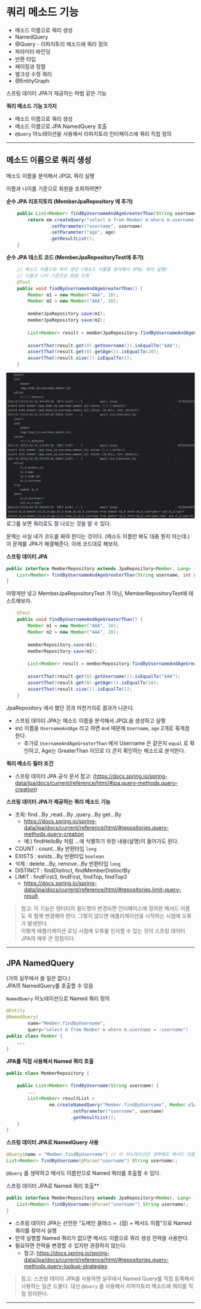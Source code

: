 # 쿼리 메소드 기능

- 메소드 이름으로 쿼리 생성
- NamedQuery
- @Query - 리파지토리 메소드에 쿼리 정의
- 파라미터 바인딩
- 반환 타입
- 페이징과 정렬
- 벌크성 수정 쿼리
- @EntityGraph

스프링 데이터 JPA가 제공하는 마법 같은 기능

**쿼리 메소드 기능 3가지**  
- 메소드 이름으로 쿼리 생성
- 메소드 이름으로 JPA NamedQuery 호출
- `@Query` 어노테이션을 사용해서 리파지토리 인터페이스에 쿼리 직접 정의

---
## 메소드 이름으로 쿼리 생성
메소드 이름을 분석해서 JPQL 쿼리 실행  

이름과 나이를 기준으로 회원을 조회하려면?  

**순수 JPA 리포지토리 (MemberJpaRepository 에 추가)**
```java
    public List<Member> findByUsernameAndAgeGreaterThan(String username, int age) {
        return em.createQuery("select m from Member m where m.username = :username and m.age > :age")
                .setParameter("username", username)
                .setParameter("age", age)
                .getResultList();
    }
```

**순수 JPA 테스트 코드 (MemberJpaRepositoryTest에 추가)**
```java
    // 메소드 이름으로 쿼리 생성 (메소드 이름을 분석해서 JPQL 쿼리 실행)
    // 이름과 나이 기준으로 회원 조회
    @Test
    public void findByUsernameAndAgeGreaterThan() {
        Member m1 = new Member("AAA", 10);
        Member m2 = new Member("AAA", 20);

        memberJpaRepository.save(m1);
        memberJpaRepository.save(m2);

        List<Member> result = memberJpaRepository.findByUsernameAndAgeGreaterThan("AAA", 15);

        assertThat(result.get(0).getUsername()).isEqualTo("AAA");
        assertThat(result.get(0).getAge()).isEqualTo(20);
        assertThat(result.size()).isEqualTo(1);
    }
```

![img.png](image/section4/img.png)  
로그를 보면 쿼리로도 잘 나오는 것을 알 수 있다.  

문제는 사실 내가 코드를 짜야 한다는 것이다. (메소드 이름만 봐도 대충 뭔지 아는데.)  
이 문제를 JPA가 해결해준다. 아래 코드대로 해보자.

**스프링 데이터 JPA**
```java
public interface MemberRepository extends JpaRepository<Member, Long> {
    List<Member> findByUsernameAndAgeGreaterThan(String username, int age);
}
```
이렇게만 넣고 MemberJpaRepositoryTest 가 아닌, MemberRepositoryTest에 테스트해보자.  

```java
    @Test
    public void findByUsernameAndAgeGreaterThan() {
        Member m1 = new Member("AAA", 10);
        Member m2 = new Member("AAA", 20);

        memberRepository.save(m1);
        memberRepository.save(m2);

        List<Member> result = memberRepository.findByUsernameAndAgeGreaterThan("AAA", 15);

        assertThat(result.get(0).getUsername()).isEqualTo("AAA");
        assertThat(result.get(0).getAge()).isEqualTo(20);
        assertThat(result.size()).isEqualTo(1);
    }
```

JpaRepository 에서 했던 것과 마찬가지로 결과가 나온다.
- 스프링 데이터 JPA는 메소드 이름을 분석해서 JPQL을 생성하고 실행
- ex) 이름을 `UsernameAndAge` 라고 하면 `And` 때문에 `Username`, `age` 2개로 묶게끔 한다.
  - 추가로 `UsernameAndAgeGreaterThan` 에서 Username 은 같은지 `equal` 로 확인하고, Age는 GreaterThan 이므로 더 큰지 확인하는 메소드로 분석한다.

**쿼리 메소드 필터 조건**
- 스프링 데이터 JPA 공식 문서 참고: (https://docs.spring.io/spring-data/jpa/docs/current/reference/html/#jpa.query-methods.query-creation)

**스프링 데이터 JPA가 제공하는 쿼리 메소드 기능**
- 조회: find…By ,read…By ,query…By get…By
  - https://docs.spring.io/spring-data/jpa/docs/current/reference/html/#repositories.query-methods.query-creation
  - 예:) findHelloBy 처럼 ...에 식별하기 위한 내용(설명)이 들어가도 된다.
- COUNT : count…By 반환타입 `long`
- EXISTS : exists…By 반환타입 `boolean` 
- 삭제 : delete…By, remove…By 반환타입 `long` 
- DISTINCT : findDistinct, findMemberDistinctBy 
- LIMIT : findFirst3, findFirst, findTop, findTop3
  - https://docs.spring.io/spring-data/jpa/docs/current/reference/html/#repositories.limit-query-result

> 참고: 이 기능은 엔티티의 필드명이 변경되면 인터페이스에 정의한 메서드 이름도 꼭 함께 변경해야 한다. 그렇지 않으면 애플리케이션을 시작하는 시점에 오류가 발생한다.  
> 이렇게 애플리케이션 로딩 시점에 오류를 인지할 수 있는 것이 스프링 데이터 JPA의 매우 큰 장점이다.  

---

## JPA NamedQuery
(거의 실무에서 쓸 일은 없다.)  
JPA의 NamedQuery를 호출할 수 있음  

`NamedQuery` 어노테이션으로 Named 쿼리 정의
```java
@Entity
@NamedQuery(
        name="Member.findByUsername",
        query="select m from Member m where m.username = :username")
public class Member {
    ...
}
```

**JPA를 직접 사용해서 Named 쿼리 호출** 
```java
public class MemberRepository {

    public List<Member> findByUsername(String username) {
        ...
        List<Member> resultList =
                em.createNamedQuery("Member.findByUsername", Member.class)
                        .setParameter("username", username)
                        .getResultList();
    }
}
```

**스프링 데이터 JPA로 NamedQuery 사용** 
```java
@Query(name = "Member.findByUsername") // 이 어노테이션은 생략해도 메서드 이름만으로 쿼리 호출 가능
List<Member> findByUsername(@Param("username") String username);
```

`@Query` 를 생략하고 메서드 이름만으로 Named 쿼리를 호출할 수 있다.

스프링 데이터 JPA로 Named 쿼리 호출**
```java
public interface MemberRepository extends JpaRepository<Member, Long> { //** 여기 선언한 Member 도메인 클래스
    List<Member> findByUsername(@Param("username") String username);
}
```
- 스프링 데이터 JPA는 선언한 "도메인 클래스 + .(점) + 메서드 이름"으로 Named 쿼리를 찾아서 실행 
- 만약 실행할 Named 쿼리가 없으면 메서드 이름으로 쿼리 생성 전략을 사용한다. 
- 필요하면 전략을 변경할 수 있지만 권장하지 않는다. 
  - 참고: https://docs.spring.io/spring-data/jpa/docs/current/reference/html/#repositories.query-methods.query-lookup-strategies

> 참고: 스프링 데이터 JPA를 사용하면 실무에서 Named Query를 직접 등록해서 사용하는 일은 드물다. 대신 `@Query` 를 사용해서 리파지토리 메소드에 쿼리를 직접 정의한다.

---
